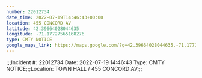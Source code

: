 ```yaml
---
number: 22012734
date_time: 2022-07-19T14:46:43+00:00
location: 455 CONCORD AV
latitude: 42.39664028044635
longitude: -71.17727565168276
type: CMTY NOTICE
google_maps_link: https://maps.google.com/?q=42.39664028044635,-71.17727565168276
---
```


;;;Incident #: 22012734  Date: 2022-07-19 14:46:43   Type: CMTY NOTICE;;;Location: TOWN HALL / 455 CONCORD AV;;;
